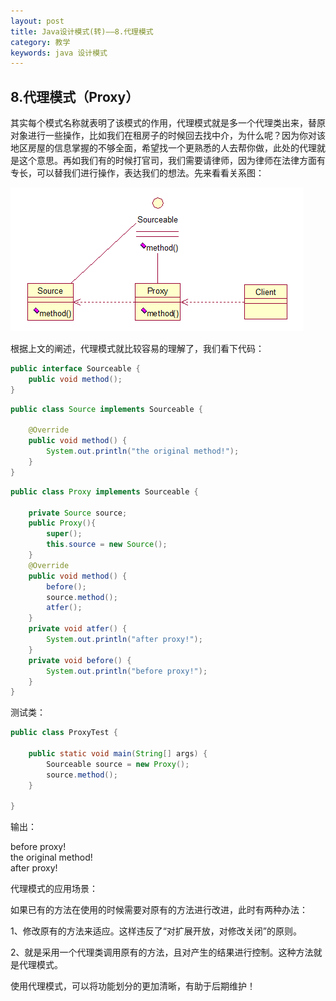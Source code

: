 ```yaml
---
layout: post
title: Java设计模式(转)——8.代理模式
category: 教学
keywords: java 设计模式
---
```


## 8.代理模式（Proxy）

其实每个模式名称就表明了该模式的作用，代理模式就是多一个代理类出来，替原对象进行一些操作，比如我们在租房子的时候回去找中介，为什么呢？因为你对该地区房屋的信息掌握的不够全面，希望找一个更熟悉的人去帮你做，此处的代理就是这个意思。再如我们有的时候打官司，我们需要请律师，因为律师在法律方面有专长，可以替我们进行操作，表达我们的想法。先来看看关系图：

<img src="/assets/img/content16.png">

根据上文的阐述，代理模式就比较容易的理解了，我们看下代码：

``` java
public interface Sourceable {
	public void method();
}
```

``` java
public class Source implements Sourceable {

	@Override
	public void method() {
		System.out.println("the original method!");
	}
}
```

``` java
public class Proxy implements Sourceable {

	private Source source;
	public Proxy(){
		super();
		this.source = new Source();
	}
	@Override
	public void method() {
		before();
		source.method();
		atfer();
	}
	private void atfer() {
		System.out.println("after proxy!");
	}
	private void before() {
		System.out.println("before proxy!");
	}
}
```

测试类：

``` java
public class ProxyTest {

	public static void main(String[] args) {
		Sourceable source = new Proxy();
		source.method();
	}

}
```

输出：

before proxy!<br>
the original method!<br>
after proxy!<br>

代理模式的应用场景：

如果已有的方法在使用的时候需要对原有的方法进行改进，此时有两种办法：

1、修改原有的方法来适应。这样违反了“对扩展开放，对修改关闭”的原则。

2、就是采用一个代理类调用原有的方法，且对产生的结果进行控制。这种方法就是代理模式。

使用代理模式，可以将功能划分的更加清晰，有助于后期维护！

